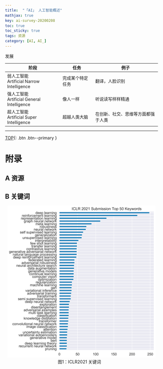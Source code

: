 ```yaml
---
title:  "「AI」 人工智能概述"
mathjax: true
key: ai-survey-20200208
toc: true
toc_sticky: true
tags: 资源
category: [AI, AI_]
---
```

<span id='head'></span>  


<!--more-->

发展   

| 阶段  | 任务 | 例子 |
| --- | --- | --- |
| 弱人工智能<br> Artificial Narrow Intelligence | 完成某个特定任务 | 翻译，人脸识别 |
| 强人工智能<br> Artificial  General Intelligence |  像人一样 | 听说读写样样精通 |
| 超人工智能<br> Artificial  Super Intelligence |  超越人类大脑 | 在创新、社交、思维等方面都强于人类 |

-------------------  
[TOP](#head){: .btn .btn--primary }


# 附录
## A 资源

## B 关键词
<center class="half">
  <img src="/assets/images/AI/AI/foundation/ICLR2021_keywords.png" height="500"/><br>图1：ICLR2021 关键词&emsp;
</center>

